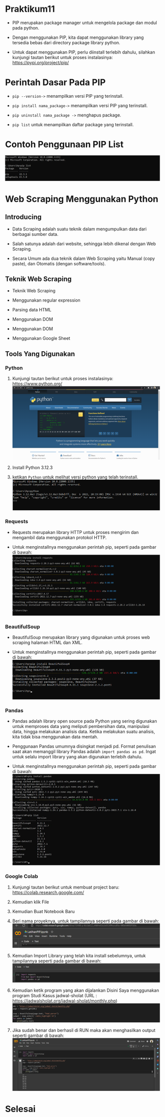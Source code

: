 # Praktikum11

- PIP merupakan package manager untuk mengelola package dan modul pada python.

- Dengan menggunakan PIP, kita dapat menggunakan library yang tersedia bebas dari directory package library python.

- Untuk dapat menggunakan PIP, perlu diinstall terlebih dahulu, silahkan kunjungi tautan berikut untuk proses instalasinya: https://pypi.org/project/pip/

# Perintah Dasar Pada PIP

- `pip --version->` menampilkan versi PIP yang terinstall.

- `pip install nama_package->` menampilkan versi PIP yang terinstall.

- `pip uninstall nama_package ->` menghapus package.

- `pip list`  untuk menampilkan daftar package yang terinstall.

# Contoh Penggunaan PIP List

![img.1](gambar/pip%20list.png)

# Web Scraping Menggunakan Python

## Introducing

- Data Scraping adalah suatu teknik dalam mengumpulkan data dari berbagai sumber data.

- Salah satunya adalah dari website, sehingga lebih dikenal dengan Web Scraping.

- Secara Umum ada dua teknik dalam Web Scraping yaitu Manual (copy paste), dan Otomatis (dengan software/tools).

## Teknik Web Scraping

- Teknik Web Scraping

- Menggunakan regular expression

- Parsing data HTML

- Menggunakan DOM

- Menggunakan DOM

- Menggunakan Google Sheet

## Tools Yang Digunakan

### Python

1. Kunjungi tautan berikut untuk proses instalasinya: https://www.python.org/
![img.2](gambar/python.png)

2. Install Python 3.12.3

3. ketikan `Python` untuk melihat versi python yang telah terinstall.
![img.3](gambar/versi%20pip.png)

### Requests

- Requests merupakan library HTTP untuk proses mengirim dan mengambil data menggunakan protokol HTTP.

- Untuk menginstallnya menggunakan perintah pip, seperti pada gambar di bawah:
![img.4](gambar/requests.png)

### BeautifulSoup

- BeautifulSoup merupakan library yang digunakan untuk proses web scraping halaman HTML dan XML.

- Untuk menginstallnya menggunakan perintah pip, seperti pada gambar di bawah:
![img.5](gambar/BS.png)

### Pandas

- Pandas adalah library open source pada Python yang sering digunakan untuk memproses data yang meliputi pembersihan data, manipulasi data, hingga melakukan analisis data. Ketika melakukan suatu analisis, kita tidak bisa menggunakan data mentah.

- Penggunaan Pandas umumnya disingkat menjadi pd. Format penulisan saat akan memanggil library Pandas adalah `import pandas as pd`. Ingat untuk selalu import library yang akan digunakan terlebih dahulu.  

- Untuk menginstallnya menggunakan perintah pip, seperti pada gambar di bawah:
![img.6](gambar/pandas.jpg)

### Google Colab

1. Kunjungi tautan berikut untuk membuat project baru: https://colab.research.google.com/

2. Kemudian klik File

3. Kemudian Buat Notebook Baru
 
4. Beri nama proyeknya, untuk tampilannya seperti pada gambar di bawah:
![img.7](gambar/latihan%20PIP.png)

5. Kemudian Import Library yang telah kita install sebelumnya, untuk tampilannya seperti pada gambar di bawah:
![img.8](gambar/library.png)

6. Kemudian ketik program yang akan dijalankan Disini Saya menggunakan program Studi Kasus jadwal-sholat (URL : https://jadwalsholat.org/jadwal-sholat/monthly.php)
![img.9](gambar/program.png)

7. Jika sudah benar dan berhasil di RUN maka akan menghasilkan output seperti gambar di bawah:
![img.10](gambar/hasil.png)

# Selesai